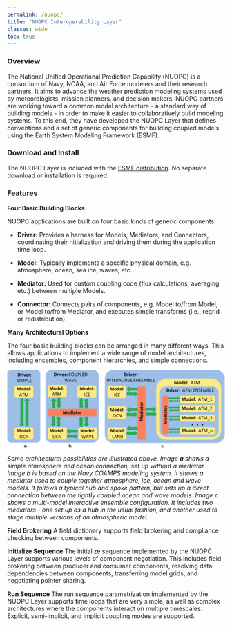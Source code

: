 ```yaml
---
permalink: /nuopc/
title: "NUOPC Interoperability Layer"
classes: wide
toc: true
---
```


### Overview

The National Unified Operational Prediction Capability (NUOPC) is a
consortium of Navy, NOAA, and Air Force modelers and their research
partners. It aims to advance the weather prediction modeling systems
used by meteorologists, mission planners, and decision makers. NUOPC
partners are working toward a common model architecture - a standard
way of building models - in order to make it easier to collaboratively
build modeling systems.  To this end, they have developed the NUOPC
Layer that defines conventions and a set of generic components
for building coupled models using the Earth System Modeling Framework
(ESMF).

### Download and Install

The NUOPC Layer is included with the [ESMF distribution](/download/).
No separate download or installation is required.


### Features

**Four Basic Building Blocks**

NUOPC applications are built on four
basic kinds of generic components:

  - **Driver:** Provides a harness for Models, Mediators, and
    Connectors, coordinating their nitialization and driving them during
    the application time loop.

  - **Model:** Typically implements a specific physical domain, e.g.
    atmosphere, ocean, sea ice, waves, etc.

  - **Mediator:** Used for custom coupling code (flux calculations,
    averaging, etc.) between multiple Models.

  - **Connector:** Connects pairs of components, e.g. Model to/from Model, or
    Model to/from Mediator, and executes simple transforms (i.e., regrid or redistribution).

**Many Architectural Options**

The four basic building blocks can be arranged in many different
ways. This allows applications to implement a wide range of model
architectures, including ensembles, component hierarchies, and simple
connections.

![NUOPC Architectural Examples](/assets/images/nuopc/nuopc_arch_opts.png)
*Some architectural possibilities are illustrated above.  Image **a** shows a
simple atmosphere and ocean connection, set up without a mediator.
Image **b** is based on the Navy COAMPS modeling system.  It shows a
mediator used to couple together atmosphere, ice, ocean and wave
models.  It follows a typical hub and spoke pattern, but sets up a
direct connection between the tightly coupled ocean and wave models.
Image **c** shows a multi-model interactive ensemble configuration.  It
includes two mediators - one set up as a hub in the usual fashion, and
another used to stage multiple versions of an atmospheric model.*

**Field Brokering**
A field dictionary supports field brokering and
compliance checking between components.

**Initialize Sequence**
The initialize sequence
implemented by the NUOPC Layer supports various levels of component
negotiation. This includes field
brokering between producer and consumer components, resolving
data dependencies between components, transferring model grids,
and negotiating pointer sharing.

**Run Sequence**
The run sequence parametrization implemented by the NUOPC Layer
supports time loops that are very simple, as well as complex
architectures where the components interact on multiple
timescales. Explicit, semi-implicit, and implicit coupling modes are
supported.

### 